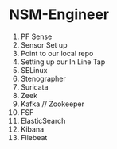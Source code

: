 # NSM-Engineer  
1. PF Sense   
2. Sensor Set up  
3. Point to our local repo
4. Setting up our In Line Tap
5. SELinux  
6. Stenographer    
7. Suricata  
8. Zeek
9. Kafka // Zookeeper 
10. FSF
11. ElasticSearch
12. Kibana
13. Filebeat
